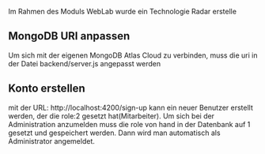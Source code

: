 Im Rahmen des Moduls WebLab wurde ein Technologie Radar erstelle


## MongoDB URI anpassen
Um sich mit der eigenen MongoDB Atlas Cloud zu verbinden, muss die uri in der Datei backend/server.js angepasst werden

## Konto erstellen
mit der URL: http://localhost:4200/sign-up kann ein neuer Benutzer erstellt werden, der die role:2 gesetzt hat(Mitarbeiter). Um sich bei der Administration anzumelden muss die role von hand in der Datenbank auf 1 gesetzt und gespeichert werden. Dann wird man automatisch als Administrator angemeldet.

